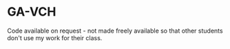 # GA-VCH

Code available on request - not made freely available so that other students don't use my work for their class.
